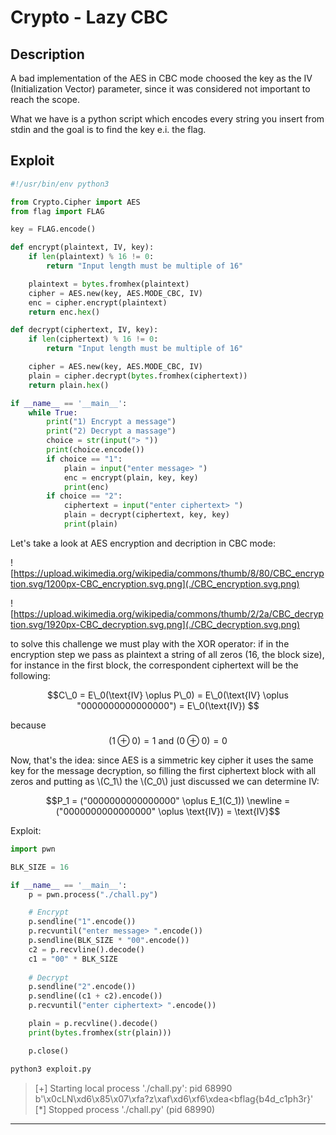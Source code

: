 # Crypto - Lazy CBC


## Description 

A bad implementation of the AES in CBC mode choosed the key as the IV (Initialization Vector) parameter, since it was considered not important to reach the scope.

What we have is a python script which encodes every string you insert from stdin
and the goal is to find the key e.i. the flag.

## Exploit

```python
#!/usr/bin/env python3

from Crypto.Cipher import AES
from flag import FLAG

key = FLAG.encode()

def encrypt(plaintext, IV, key):
    if len(plaintext) % 16 != 0:
        return "Input length must be multiple of 16"

    plaintext = bytes.fromhex(plaintext)
    cipher = AES.new(key, AES.MODE_CBC, IV)
    enc = cipher.encrypt(plaintext)
    return enc.hex()

def decrypt(ciphertext, IV, key):
    if len(ciphertext) % 16 != 0:
        return "Input length must be multiple of 16"

    cipher = AES.new(key, AES.MODE_CBC, IV)
    plain = cipher.decrypt(bytes.fromhex(ciphertext))
    return plain.hex()

if __name__ == '__main__':
    while True:
        print("1) Encrypt a message")
        print("2) Decrypt a massage")
        choice = str(input("> "))
        print(choice.encode())
        if choice == "1":
            plain = input("enter message> ")
            enc = encrypt(plain, key, key)
            print(enc)
        if choice == "2":
            ciphertext = input("enter ciphertext> ")
            plain = decrypt(ciphertext, key, key)
            print(plain)
```

Let's take a look at AES encryption and decription in CBC mode:

![https://upload.wikimedia.org/wikipedia/commons/thumb/8/80/CBC_encryption.svg/1200px-CBC_encryption.svg.png](./CBC_encryption.svg.png)

![https://upload.wikimedia.org/wikipedia/commons/thumb/2/2a/CBC_decryption.svg/1920px-CBC_decryption.svg.png](./CBC_decryption.svg.png)

to solve this challenge we must play with the XOR operator: if
in the encryption step we pass as plaintext a string of all zeros (16, the block size), for instance in the first block, the correspondent ciphertext will be the following:

$$C\_0 = E\_0(\text{IV} \oplus P\_0) = E\_0(\text{IV} \oplus "0000000000000000") = E\_0(\text{IV})
$$

because $$(1 \oplus 0) = 1 \text{ and } (0 \oplus 0) = 0$$

Now, that's the idea: since AES is a simmetric key cipher it uses the same key for the message decryption, so filling the first ciphertext block with all zeros and putting as \\(C_1\\) the \\(C_0\\) just discussed we can determine IV: 

$$P_1 = ("0000000000000000" \oplus E_1(C_1))  \newline = ("0000000000000000" \oplus \text{IV}) = \text{IV}$$


Exploit:
```python
import pwn

BLK_SIZE = 16

if __name__ == '__main__':
    p = pwn.process("./chall.py")

    # Encrypt
    p.sendline("1".encode())
    p.recvuntil("enter message> ".encode())
    p.sendline(BLK_SIZE * "00".encode())
    c2 = p.recvline().decode()
    c1 = "00" * BLK_SIZE
    
    # Decrypt
    p.sendline("2".encode())
    p.sendline((c1 + c2).encode())
    p.recvuntil("enter ciphertext> ".encode())

    plain = p.recvline().decode()   
    print(bytes.fromhex(str(plain)))

    p.close()
```

```bash
python3 exploit.py
```
> [+] Starting local process './chall.py': pid 68990 \
> b'\x0cLN\xd6\x85\x07\xfa?z\xaf\xd6\xf6\xdea<bflag{b4d_c1ph3r}' \
> [*] Stopped process './chall.py' (pid 68990)


---


